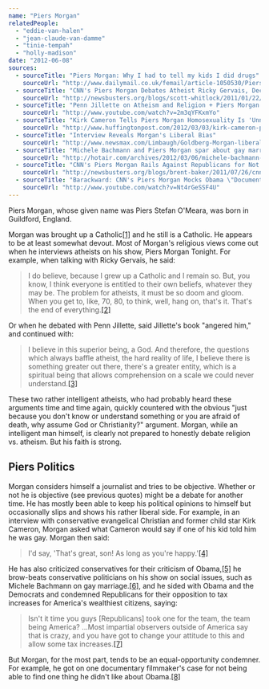 ```yaml
---
name: "Piers Morgan"
relatedPeople:
  - "eddie-van-halen"
  - "jean-claude-van-damme"
  - "tinie-tempah"
  - "holly-madison"
date: "2012-06-08"
sources:
  - sourceTitle: "Piers Morgan: Why I had to tell my kids I did drugs"
    sourceUrl: "http://www.dailymail.co.uk/femail/article-1050530/Piers-Morgan-Why-I-tell-kids-I-did-drugs.html"
  - sourceTitle: "CNN's Piers Morgan Debates Atheist Ricky Gervais, Declares America a 'Very Christian Nation.'"
    sourceUrl: "http://newsbusters.org/blogs/scott-whitlock/2011/01/22/cnns-piers-morgan-debates-atheist-ricky-gervais-declares-america-ver"
  - sourceTitle: "Penn Jillette on Atheism and Religion + Piers Morgan's \"You Don't Know, Therefore Jesus\" Fallacy."
    sourceUrl: "http://www.youtube.com/watch?v=2m3qYFKxmYo"
  - sourceTitle: "Kirk Cameron Tells Piers Morgan Homosexuality Is 'Unnatural,' 'Ultimately Destructive.'"
    sourceUrl: "http://www.huffingtonpost.com/2012/03/03/kirk-cameron-piers-morgan-homosexuality-unnatural_n_1318430.html"
  - sourceTitle: "Interview Reveals Morgan's Liberal Bias"
    sourceUrl: "http://www.newsmax.com/Limbaugh/Goldberg-Morgan-liberal-bias/2012/05/04/id/438056"
  - sourceTitle: "Michele Bachmann and Piers Morgan spar about gay marriage"
    sourceUrl: "http://hotair.com/archives/2012/03/06/michele-bachmann-and-piers-morgan-spar-about-gay-marriage/"
  - sourceTitle: "CNN's Piers Morgan Rails Against Republicans for Not 'Compromising,' Slaps Anti-Tax Hike Stand as 'Crazy.'"
    sourceUrl: "http://newsbusters.org/blogs/brent-baker/2011/07/26/cnn-s-piers-morgan-rails-against-republicans-not-compromising-slaps-ant"
  - sourceTitle: "Barackward: CNN's Piers Morgan Mocks Obama \"Documentary.\""
    sourceUrl: "http://www.youtube.com/watch?v=Nt4rGeSSF4U"
---
```


Piers Morgan, whose given name was Piers Stefan O'Meara, was born in Guildford, England.

Morgan was brought up a Catholic<a class="source-citation" href="#http://www.dailymail.co.uk/femail/article-1050530/Piers-Morgan-Why-I-tell-kids-I-did-drugs.html" title="Piers Morgan: Why I had to tell my kids I did drugs">[1]</a> and he still is a Catholic. He appears to be at least somewhat devout. Most of Morgan's religious views come out when he interviews atheists on his show, Piers Morgan Tonight. For example, when talking with Ricky Gervais, he said:

>I do believe, because I grew up a Catholic and I remain so. But, you know, I think everyone is entitled to their own beliefs, whatever they may be. The problem for atheists, it must be so doom and gloom. When you get to, like, 70, 80, to think, well, hang on, that's it. That's the end of everything.<a class="source-citation" href="#http://newsbusters.org/blogs/scott-whitlock/2011/01/22/cnns-piers-morgan-debates-atheist-ricky-gervais-declares-america-ver" title="CNN&apos;s Piers Morgan Debates Atheist Ricky Gervais, Declares America a &apos;Very Christian Nation.&apos;">[2]</a>

Or when he debated with Penn Jillette, said Jillette's book "angered him," and continued with:

>I believe in this superior being, a God. And therefore, the questions which always baffle atheist, the hard reality of life, I believe there is something greater out there, there's a greater entity, which is a spiritual being that allows comprehension on a scale we could never understand.<a class="source-citation" href="#http://www.youtube.com/watch?v=2m3qYFKxmYo" title="Penn Jillette on Atheism and Religion + Piers Morgan&apos;s &quot;You Don&apos;t Know, Therefore Jesus&quot; Fallacy.">[3]</a>

These two rather intelligent atheists, who had probably heard these arguments time and time again, quickly countered with the obvious "just because you don't know or understand something or you are afraid of death, why assume God or Christianity?" argument. Morgan, while an intelligent man himself, is clearly not prepared to honestly debate religion vs. atheism. But his faith is strong.


## Piers Politics

Morgan considers himself a journalist and tries to be objective. Whether or not he is objective (see previous quotes) might be a debate for another time. He has mostly been able to keep his political opinions to himself but occasionally slips and shows his rather liberal side. For example, in an interview with conservative evangelical Christian and former child star Kirk Cameron, Morgan asked what Cameron would say if one of his kid told him he was gay. Morgan then said:

>I'd say, 'That's great, son! As long as you're happy.'<a class="source-citation" href="#http://www.huffingtonpost.com/2012/03/03/kirk-cameron-piers-morgan-homosexuality-unnatural_n_1318430.html" title="Kirk Cameron Tells Piers Morgan Homosexuality Is &apos;Unnatural,&apos; &apos;Ultimately Destructive.&apos;">[4]</a>

He has also criticized conservatives for their criticism of Obama,<a class="source-citation" href="#http://www.newsmax.com/Limbaugh/Goldberg-Morgan-liberal-bias/2012/05/04/id/438056" title="Interview Reveals Morgan&apos;s Liberal Bias">[5]</a> he brow-beats conservative politicians on his show on social issues, such as Michele Bachmann on gay marriage.<a class="source-citation" href="#http://hotair.com/archives/2012/03/06/michele-bachmann-and-piers-morgan-spar-about-gay-marriage/" title="Michele Bachmann and Piers Morgan spar about gay marriage">[6]</a>, and he sided with Obama and the Democrats and condemned Republicans for their opposition to tax increases for America's wealthiest citizens, saying:

>Isn't it time you guys [Republicans] took one for the team, the team being America? …Most impartial observers outside of America say that is crazy, and you have got to change your attitude to this and allow some tax increases.<a class="source-citation" href="#http://newsbusters.org/blogs/brent-baker/2011/07/26/cnn-s-piers-morgan-rails-against-republicans-not-compromising-slaps-ant" title="CNN&apos;s Piers Morgan Rails Against Republicans for Not &apos;Compromising,&apos; Slaps Anti-Tax Hike Stand as &apos;Crazy.&apos;">[7]</a>

But Morgan, for the most part, tends to be an equal-opportunity condemner. For example, he got on one documentary filmmaker's case for not being able to find one thing he didn't like about Obama.<a class="source-citation" href="#http://www.youtube.com/watch?v=Nt4rGeSSF4U" title="Barackward: CNN&apos;s Piers Morgan Mocks Obama &quot;Documentary.&quot;">[8]</a>